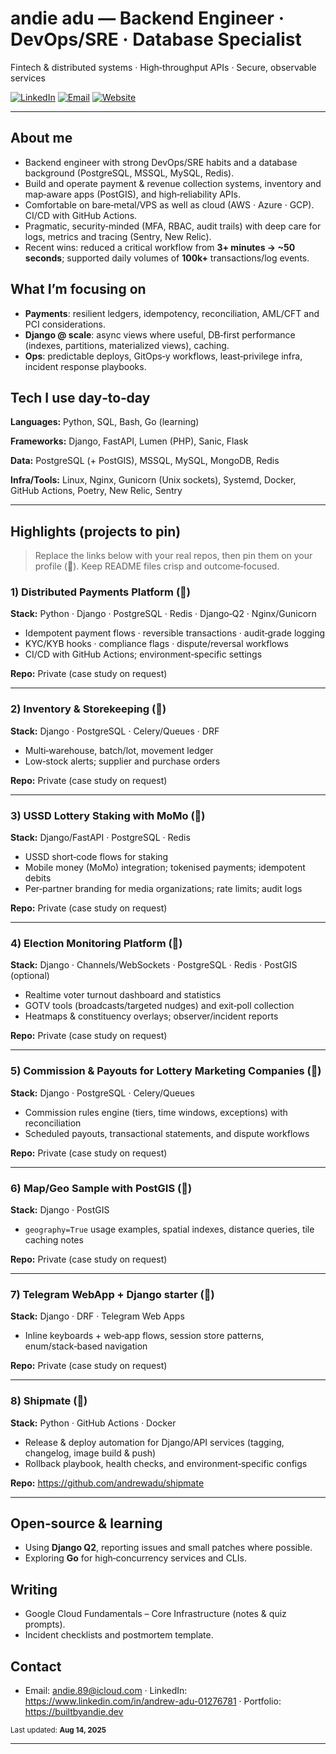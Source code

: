 <!--
Replace the placeholders before publishing:
- YOUR_EMAIL → contact email (optional)
- YOUR_LINKEDIN → full LinkedIn URL (optional)
-->

# andie adu — Backend Engineer · DevOps/SRE · Database Specialist

Fintech & distributed systems · High‑throughput APIs · Secure, observable services

[![LinkedIn](https://img.shields.io/badge/LinkedIn-Connect-blue?logo=linkedin&logoColor=white)](https://www.linkedin.com/in/andrew-adu-01276781/)
[![Email](https://img.shields.io/badge/Email-Contact-informational?logo=gmail&logoColor=white)](mailto:andie.89@icloud.com)
[![Website](https://img.shields.io/badge/Website-Portfolio-success?logo=google-chrome&logoColor=white)](https://builtbyandie.dev)

---

## About me

- Backend engineer with strong DevOps/SRE habits and a database background (PostgreSQL, MSSQL, MySQL, Redis).
- Build and operate payment & revenue collection systems, inventory and map‑aware apps (PostGIS), and high‑reliability
  APIs.
- Comfortable on bare‑metal/VPS as well as cloud (AWS · Azure · GCP). CI/CD with GitHub Actions.
- Pragmatic, security‑minded (MFA, RBAC, audit trails) with deep care for logs, metrics and tracing (Sentry, New Relic).
- Recent wins: reduced a critical workflow from **3+ minutes → ~50 seconds**; supported daily volumes of **100k+**
  transactions/log events.

## What I’m focusing on

- **Payments**: resilient ledgers, idempotency, reconciliation, AML/CFT and PCI considerations.
- **Django @ scale**: async views where useful, DB‑first performance (indexes, partitions, materialized views), caching.
- **Ops**: predictable deploys, GitOps‑y workflows, least‑privilege infra, incident response playbooks.

## Tech I use day‑to‑day

**Languages:** Python, SQL, Bash, Go (learning)

**Frameworks:** Django, FastAPI, Lumen (PHP), Sanic, Flask

**Data:** PostgreSQL (+ PostGIS), MSSQL, MySQL, MongoDB, Redis

**Infra/Tools:** Linux, Nginx, Gunicorn (Unix sockets), Systemd, Docker, GitHub Actions, Poetry, New Relic, Sentry

---

## Highlights (projects to pin)

> Replace the links below with your real repos, then pin them on your profile (📌). Keep README files crisp and
> outcome‑focused.

### 1) Distributed Payments Platform (📌)

**Stack:** Python · Django · PostgreSQL · Redis · Django‑Q2 · Nginx/Gunicorn

- Idempotent payment flows · reversible transactions · audit‑grade logging
- KYC/KYB hooks · compliance flags · dispute/reversal workflows
- CI/CD with GitHub Actions; environment‑specific settings

**Repo:** Private (case study on request)

---

### 2) Inventory & Storekeeping (📌)

**Stack:** Django · PostgreSQL · Celery/Queues · DRF

- Multi‑warehouse, batch/lot, movement ledger
- Low‑stock alerts; supplier and purchase orders

**Repo:** Private (case study on request)

---

### 3) USSD Lottery Staking with MoMo (📌)

**Stack:** Django/FastAPI · PostgreSQL · Redis

- USSD short‑code flows for staking
- Mobile money (MoMo) integration; tokenised payments; idempotent debits
- Per‑partner branding for media organizations; rate limits; audit logs

**Repo:** Private (case study on request)

---

### 4) Election Monitoring Platform (📌)

**Stack:** Django · Channels/WebSockets · PostgreSQL · Redis · PostGIS (optional)

- Realtime voter turnout dashboard and statistics
- GOTV tools (broadcasts/targeted nudges) and exit‑poll collection
- Heatmaps & constituency overlays; observer/incident reports

**Repo:** Private (case study on request)

---

### 5) Commission & Payouts for Lottery Marketing Companies (📌)

**Stack:** Django · PostgreSQL · Celery/Queues

- Commission rules engine (tiers, time windows, exceptions) with reconciliation
- Scheduled payouts, transactional statements, and dispute workflows

**Repo:** Private (case study on request)

---

### 6) Map/Geo Sample with PostGIS (📌)

**Stack:** Django · PostGIS

- `geography=True` usage examples, spatial indexes, distance queries, tile caching notes

**Repo:** Private (case study on request)

---

### 7) Telegram WebApp + Django starter (📌)

**Stack:** Django · DRF · Telegram Web Apps

- Inline keyboards + web‑app flows, session store patterns, enum/stack‑based navigation

**Repo:** Private (case study on request)

---

### 8) Shipmate (📌)

**Stack:** Python · GitHub Actions · Docker

- Release & deploy automation for Django/API services (tagging, changelog, image build & push)
- Rollback playbook, health checks, and environment‑specific configs

**Repo:** https://github.com/andrewadu/shipmate

---

## Open‑source & learning

- Using **Django Q2**, reporting issues and small patches where possible.
- Exploring **Go** for high‑concurrency services and CLIs.

## Writing

- Google Cloud Fundamentals – Core Infrastructure (notes & quiz prompts).
- Incident checklists and postmortem template.

## Contact

- Email: andie.89@icloud.com · LinkedIn: https://www.linkedin.com/in/andrew-adu-01276781 ·
  Portfolio: https://builtbyandie.dev

<sub>Last updated: **Aug 14, 2025**</sub>

---

